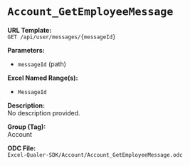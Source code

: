 # `Account_GetEmployeeMessage`

**URL Template:**  
`GET /api/user/messages/{messageId}`

**Parameters:**  
- `messageId` (path)

**Excel Named Range(s):**  
- `MessageId`

**Description:**  
No description provided.

**Group (Tag):**  
Account

**ODC File:**  
`Excel-Qualer-SDK/Account/Account_GetEmployeeMessage.odc`
